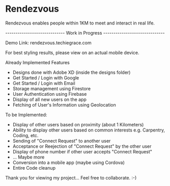 # Rendezvous

Rendezvous enables people within 1KM to meet and interact in real life.

----------------------------- Work in Progress ------------------------------

Demo Link: 
rendezvous.techiegrace.com

For best styling results, please view on an actual mobile device.

Already Implemented Features

- Designs done with Adobe XD (inside the designs folder)
- Get Started / Login with Google
- Get Started / Login with Email
- Storage management using Firestore
- User Authentication using Firebase
- Display of all new users on the app
- Fetching of User's Information using Geolocation

To be Implemented:

- Display of other users based on proximity (about 1 Kilometers)
- Ability to display other users based on common interests e.g. Carpentry, Coding, etc.
- Sending of "Connect Request" to another user
- Acceptance or Reejection of "Connect Request" by the other user
- Display of phone number if other user accepts "Connect Request"
- ... Maybe more
- Conversion into a mobile app (maybe using Cordova)
- Entire Code cleanup


Thank you for viewing my project... Feel free to collaborate. :-)
